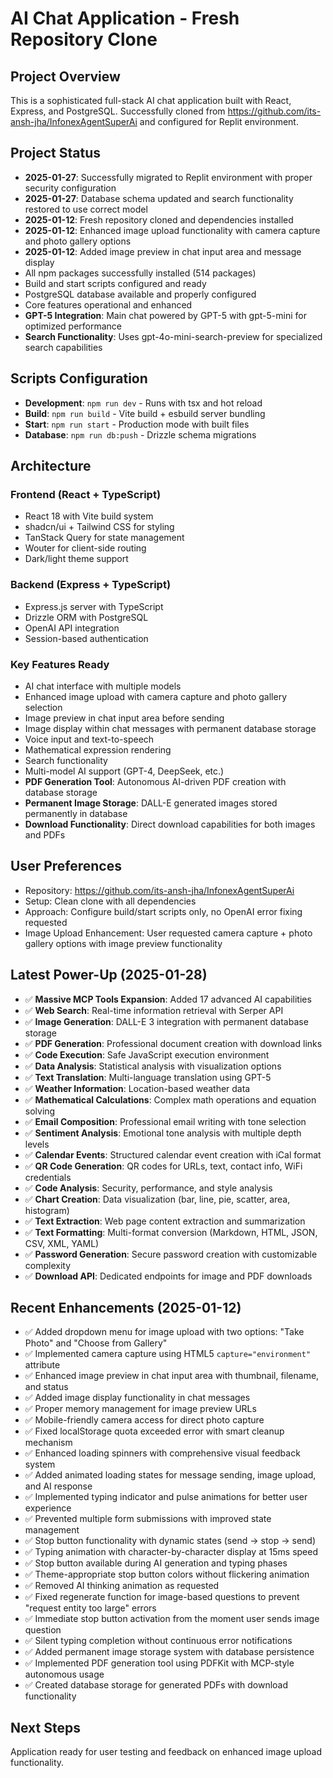 # AI Chat Application - Fresh Repository Clone

## Project Overview
This is a sophisticated full-stack AI chat application built with React, Express, and PostgreSQL. Successfully cloned from https://github.com/its-ansh-jha/InfonexAgentSuperAi and configured for Replit environment.

## Project Status
- **2025-01-27**: Successfully migrated to Replit environment with proper security configuration
- **2025-01-27**: Database schema updated and search functionality restored to use correct model
- **2025-01-12**: Fresh repository cloned and dependencies installed
- **2025-01-12**: Enhanced image upload functionality with camera capture and photo gallery options
- **2025-01-12**: Added image preview in chat input area and message display
- All npm packages successfully installed (514 packages)
- Build and start scripts configured and ready
- PostgreSQL database available and properly configured
- Core features operational and enhanced
- **GPT-5 Integration**: Main chat powered by GPT-5 with gpt-5-mini for optimized performance
- **Search Functionality**: Uses gpt-4o-mini-search-preview for specialized search capabilities

## Scripts Configuration
- **Development**: `npm run dev` - Runs with tsx and hot reload
- **Build**: `npm run build` - Vite build + esbuild server bundling
- **Start**: `npm run start` - Production mode with built files
- **Database**: `npm run db:push` - Drizzle schema migrations

## Architecture
### Frontend (React + TypeScript)
- React 18 with Vite build system
- shadcn/ui + Tailwind CSS for styling
- TanStack Query for state management
- Wouter for client-side routing
- Dark/light theme support

### Backend (Express + TypeScript)
- Express.js server with TypeScript
- Drizzle ORM with PostgreSQL
- OpenAI API integration
- Session-based authentication

### Key Features Ready
- AI chat interface with multiple models
- Enhanced image upload with camera capture and photo gallery selection
- Image preview in chat input area before sending
- Image display within chat messages with permanent database storage
- Voice input and text-to-speech
- Mathematical expression rendering
- Search functionality
- Multi-model AI support (GPT-4, DeepSeek, etc.)
- **PDF Generation Tool**: Autonomous AI-driven PDF creation with database storage
- **Permanent Image Storage**: DALL-E generated images stored permanently in database
- **Download Functionality**: Direct download capabilities for both images and PDFs

## User Preferences
- Repository: https://github.com/its-ansh-jha/InfonexAgentSuperAi
- Setup: Clean clone with all dependencies
- Approach: Configure build/start scripts only, no OpenAI error fixing requested
- Image Upload Enhancement: User requested camera capture + photo gallery options with image preview functionality

## Latest Power-Up (2025-01-28)
- ✅ **Massive MCP Tools Expansion**: Added 17 advanced AI capabilities
- ✅ **Web Search**: Real-time information retrieval with Serper API
- ✅ **Image Generation**: DALL-E 3 integration with permanent database storage
- ✅ **PDF Generation**: Professional document creation with download links
- ✅ **Code Execution**: Safe JavaScript execution environment
- ✅ **Data Analysis**: Statistical analysis with visualization options
- ✅ **Text Translation**: Multi-language translation using GPT-5
- ✅ **Weather Information**: Location-based weather data
- ✅ **Mathematical Calculations**: Complex math operations and equation solving
- ✅ **Email Composition**: Professional email writing with tone selection
- ✅ **Sentiment Analysis**: Emotional tone analysis with multiple depth levels
- ✅ **Calendar Events**: Structured calendar event creation with iCal format
- ✅ **QR Code Generation**: QR codes for URLs, text, contact info, WiFi credentials
- ✅ **Code Analysis**: Security, performance, and style analysis
- ✅ **Chart Creation**: Data visualization (bar, line, pie, scatter, area, histogram)
- ✅ **Text Extraction**: Web page content extraction and summarization
- ✅ **Text Formatting**: Multi-format conversion (Markdown, HTML, JSON, CSV, XML, YAML)
- ✅ **Password Generation**: Secure password creation with customizable complexity
- ✅ **Download API**: Dedicated endpoints for image and PDF downloads

## Recent Enhancements (2025-01-12)
- ✅ Added dropdown menu for image upload with two options: "Take Photo" and "Choose from Gallery"
- ✅ Implemented camera capture using HTML5 `capture="environment"` attribute
- ✅ Enhanced image preview in chat input area with thumbnail, filename, and status
- ✅ Added image display functionality in chat messages
- ✅ Proper memory management for image preview URLs
- ✅ Mobile-friendly camera access for direct photo capture
- ✅ Fixed localStorage quota exceeded error with smart cleanup mechanism
- ✅ Enhanced loading spinners with comprehensive visual feedback system
- ✅ Added animated loading states for message sending, image upload, and AI response
- ✅ Implemented typing indicator and pulse animations for better user experience
- ✅ Prevented multiple form submissions with improved state management
- ✅ Stop button functionality with dynamic states (send → stop → send)
- ✅ Typing animation with character-by-character display at 15ms speed
- ✅ Stop button available during AI generation and typing phases
- ✅ Theme-appropriate stop button colors without flickering animation
- ✅ Removed AI thinking animation as requested
- ✅ Fixed regenerate function for image-based questions to prevent "request entity too large" errors
- ✅ Immediate stop button activation from the moment user sends image question
- ✅ Silent typing completion without continuous error notifications
- ✅ Added permanent image storage system with database persistence
- ✅ Implemented PDF generation tool using PDFKit with MCP-style autonomous usage
- ✅ Created database storage for generated PDFs with download functionality

## Next Steps
Application ready for user testing and feedback on enhanced image upload functionality.